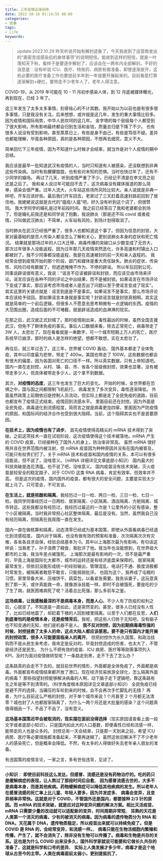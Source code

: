 ```yaml
---
title: 三年疫情五味杂陈
date: 2022-10-16 01:14:55 08:00
categories:
- 琐事
tags:
- Life
keywords:
---
```


> update:2022.10.29 昨天听说开始有解封迹象了，今天我收到了运营商发出的“奥密克戎感染后的身体事项”的说明短信。能收到这样的短信，就是一叶落知天下秋，看样子是要逐步解封了，应该会在一两年内全部解封。不好的消息是：没有听说 ICU、医疗、特效药、病房有做准备，即使逐渐放开，这些必要的医疗准备工作也要提前半年到一年就要开展起来的。目前看是打算逐渐解封+硬扛，要带走不少老年人了。老年人得注意。

COVID-19，从 2019 年可能在 10 - 11 月初步感染人体，到 12 月底被媒体曝光，再到现在，已经 3 年了。

这三年发生了太多太多事情，刻骨铭心的不计其数。我开始以为以前也是有很多很多事情，只是我没有关注。后来想想，或许就是这几年，发生的重大事情比较多。因为疫情和国际局势，中华人民坎坷的这几年。
金字塔的每个层级每个人都受到了很大影响，所有影响最终都会归到生活和金钱，质量总归是下降了不少。
也有很多人说没有受到影响，甚至蒸蒸日上，有些是身不由己，有些是笃信不疑。差异也都能理解，毕竟各种原因，真的是各种原因，不想再去细究，意义不大。

简单回忆下三年疫情，因为不知道什么时候才会结束，就当作是对个人疫情的期中总结。

我应该是最早一批知道武汉有疫情的人，当时只知道有人被感染，还没联想到非典这些传染病。当时有些朦朦胧胧，也有些对未知的恐惧。当时也快过年了，还有不少同学的婚场。
再过了几天，听到疫情严重了不少。已经记不清是在李文亮之前还是之后了。
我和亲人说过年可能回不去了，这次病毒没有媒体报道的那么简单，感染会很严重。过年人流大，火车站这些场所风险比较大。亲人说就是非典一样吧，开车应该好些。最后我们开车回去，老家过了三天赶着高速封路前回到了居住地。我姥姥说这就是古代的“瘟疫/人瘟”吧，好久没有听到这个词了，但很赞同。
我大学同学的婚礼是过年前段时间。我之前已经答应了我和老婆都会到场了，但是婚礼前我还是和同学说了抱歉，我说肺炎（那是还不叫 covid 或者疫情，只叫做武汉肺炎）不简单，火车站有风险，到场计划得取消了。

<!-- more -->

当时肺炎在武汉已经很严重了，很多人也都知道这个事了。但因为信息的封锁，大家对最基础的是否人传染人都没怎么了解和关心，更别说肺炎本身的症状和死亡情况。
结果就是那场过年的人口大迁移，病毒传播的突破口从少数变成了无穷大，那次过年很多人没能返程，因为过年那几天疫情突然恶化，许多高速和村镇出入口都被封了。我不少同事都没能返程，我是在高速被封的前一天和亲人返程的。
我经常会想到疫情开始的那个阶段，部门和媒体是重大责任缺失。肺炎的症状、传染性、风险已经有数据了，但遮遮掩掩不作为、不停的辟谣。
所以年后回到公司，同事说辟谣很有意义，我说：“谣言不应该被辟谣和封锁，而应该交由市场来评论。谣言应该在各种不同的评论之中出结果，而不是被封锁。如果谣言在市场评论下变成了事实，那应该考虑市场或者人是否出了问题以至于使谣言变成了现实”。其实这里的关键点就是：谣言到底是不是事实。如果谣言不是事实，那么市场评论本应该给予驳回。那如果谣言本身就是事实呢？封锁谣言就是封锁真相啊。其实这就是简单的一个前后逻辑，但很多人不愿意去思考稍微有一点逻辑的东西。疫情的大范围出圈，造成后面的不可堵截，就是辟谣造成的血淋淋的现实。

在那之后，武汉就正式封城了。那时疫情刚出来，毒性最凶的时候，虽然全国支援武汉，但免不了群体免疫的事实。事后人口数据来看，除去正常死亡，病毒带走了 3W 人，太悲壮了。现在看看就是一串数字，可一个城市短期上万人的死亡，医疗系统早已崩溃，那时的病人是怎样的绝望。想都不敢想，实在太悲壮了。

再往后，就三年过去了。这三年，世界被 COVID 轰动。
国外基本都走了全体免疫，其中以印度最为悲惨，带走了 400w。美国也带走了 100W。这些数据也都会有很大的偏差，因为各国对死亡的口径不一样。所以真实数据，只有上帝知道吧。
国内一直在走封控，从村、镇、县、市、省各个层级做封控，效果也显著，没有被带走多少人，但具体被带走多少人，这个拿不到数据。

其次，**对疫情的态度**，这三年也发生了巨大的变化。
开始的时候，全世界都在恐惧之中，国与国之间都限制飞机航行。
病毒发生了多次变异，毒性逐渐降低。
外面虽然政策上前期依旧是控制人员流动，但实际上都是走了全民免疫的道路，目前也都宣布了疫情正式结束。疫情回到流感水平。
里面目前还在封控。因为外面是全民免疫，病毒退化到流感程度，简而言之就是病毒更加四窜。里面因为严防疫情的原因，和国际间的经济合作也受到很大阻碍。当前，这个阻碍其实也不是首要原因。

**在技术上，因为疫情也有了进步**。
首先疫情使得高精尖的 mRNA 技术得到了突破。之前这项技术一直在试验阶段，这次疫情使得这个技术被落地。mRNA 产生的 COVID 疫苗，已经接种在了国外人的身上，防治率非常高。
虽然 mRNA 很好用并且在世界范围内被注射，但 mRNA 疫苗因为种种原因并没有在国内被普及，可能只有权贵们打了。关于 mRNA 技术和疫苗和国内疫情的关系，本可以有很多话能说，但不说了，没啥意义。（mRNA 详细详见文章底部小知识）
国内最大的科技突破是连花清瘟。也不说了吧，没啥意义。
国内疫苗没有技术突破，灭火疫苗是较安全的稳定路子，对于 COVID 这类 RNA 病毒，肯定有效率，但效率并不高。
但是这次的疫情，国内国外的疫苗，都有很大的安全问题，主要是实验太少就上马了。只可意会，不可言谈。

**在生活上，就是核酸和隔离**。我经历过一日一检、两日一检、三日一检、七日一检。我同学同事经历过一日两检、居家隔离、小区隔离、酒店隔离、方舱隔离、城市转运，这些我都没有经历过，我经历过最近的一次是 1 公里外的小区有感染，整个小区被隔离。当时我非常担心社区整体隔离，最后是没有。当然，虽然我自己没有经历隔离，但隔离在我周围一直在发生。

国内一直在做核算和隔离，动态清零已经成为基本国策，即使从外面看病毒已经退化到流感程度。
国内对于隔离，也没有做有效的预案和准备，次次隔离次次有灾难，各省各自求自保，经验总结基本为 0。其中以上海那次最为有影响，有句话这样说：当我老了，孙子浪费了粮食，我批评了他。我当年也没能想到，在世界级大都市的上海，我当年差点被饿死。
上海那次是最有影响的一次，但不是最严重的，毕竟上海是国际化大都市，城市的运转还是有经济底盘来保障的。
居家隔离最常发生，但依旧没能形成统一的经验输出，管理混乱、电话打不通、极度消极都时常发生，被隔离者敢怒不敢言，只能弱弱批评。
也因为这个，我养成了屯粮的习惯。家里常备大米、压缩饼干、蔬菜包，以备紧急需要。我告诉妻子，这玩意真到了那一天，或许真能救一命，就像游泳技能一样。即时不会被饿死，要是吃的少了生了病，就医困难病死了呢？活着总比死强，那么多前车之鉴。

**这场病毒，让我感触最深的不是病毒本身，而是人心**。不少人有了防疫的权利之后，心就变了。不知道是一直如此，还是突然变的。甚至，很多人已经没有人性了，比如已经地震了，却赶着下楼的人回到楼里隔离。以至于人们都在反思，**人们到底害怕的是疫情本身，还是疫情背后**。我呢，把这些人归咎于无知吧，没有脑子也不知变通的无知，他们是机器不是人。
**我不反对封控，因为初期病毒毒性强的时候，封控拯救了太多人的命，这点大陆人都应该感恩。要不是只有国内才能开展的封控政策，很多人可能要面临亲人的离开**。
但把封控作为长久国策，和政治挂钩而不是从民生来考虑，我肯定是反对的。毕竟封控造成的伤害，也太大了，不管是经济还是民生。
为什么不把有效的疫苗、ICU 病房、医疗等等刚需事项列入 KPI，及时为面对疫情做转型呢？一条路走到黑，走不下去了怎么办？

这条路真的会走不下去的。就目前世界的情形，外面都是全体免疫了，外面都是病毒。外面都宣布疫情结束都开放了港口。现在经济贸易旅游全球化，怎么隔离外面的病毒？
那些指望封控能够解决病毒的人啊，动下脑子走下逻辑吧，靠这条路有生之年是等不到清零的。（科学角度根本原因详见文章底部小知识）
全民免疫已经是避不开的选择，当碾压的车轮到来的时候，会不会再次手忙脚乱的无措？
再者，为什么目前这么严格的封控，对于单个城市来说 1 个月甚至 2 个月都无法清零？城也封了人也都居家隔离了，为什么一两个月还是大批量的感染？这个问题真值得细品一下，不品了不品了，没有意义。

**这场基本国策迟早会被取消的，现实摆在面前没得选择**（现实原因请查看上面一段文字或者底部小知识）。只是国内如此大的人口基数，即便毒性已经和流感一样，能带走的人也是众多的。
封控总有一天会结束，只是那一天到来之前，希望 ICU 病房、医疗等必要措施都准备起来，不要再迷糊了。虽然这依旧解决不了不少老年人的感染死亡，但是概率会降低。不然，有太多的人得做好失去老年亲人朋友的准备。

有违国策的疫情言论，一家之言，多有世俗违背，见谅了。

___

**小知识**：
**即使目前科技这么发达，但感冒、流感还是没有药物治疗的。吃的药只是缓解病症的表现，让人熬过了那段时间后自愈**。
**因为感冒流感去世的，大多不是病毒本身，而是其他疾病。药物缓解病症可以降低其他疾病的发生。所以老年人在感冒流感的死亡率上比儿童、年轻人要多，因为并发症多**。
**病毒会变异，且变异频率非常快。这就是对于 COVID，不管国外还是国内，都要接种 2/3 针的原因。而 mRNA 的技术突破，就是应对这种变异问题的解决方案。相比灭活疫苗，mRNA 只需要少量的改动就可以适配新的变异，时间周期非常短**。
**耳熟的天花是人类第一个消灭的病毒，少有的被消灭的病毒。因为病毒的遗传物质分为 RNA 和 DNA。天花属于 DNA，遗传物质稳定，所以疫苗出来就可以持续免疫了。但是 COVID 是 RNA 的，会经常变异，和流感一样。**。
**病毒只能在生物活细胞内繁殖和传播，产生了，就不会消失了，除非没有生物可以传播了。病毒和生物是共存的关系。这也是为什么 COVID 出来没多久，国外科学家就说可能要和它做长久共存的准备了，这就是科学和口号的差异**。
**实际上人类发展才多少年，病毒才是这个地球从古至今的主宰。人类在病毒面前太弱小，更别提抵抗了**。

